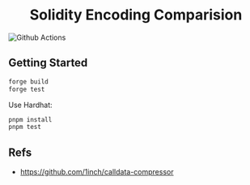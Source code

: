 # <h1 align="center"> Solidity Encoding Comparision </h1>

![Github Actions](https://github.com/coolcode/solidity-encoding-comparision/workflows/CI/badge.svg)

## Getting Started

```sh
forge build
forge test
```

Use Hardhat:

```sh
pnpm install
pnpm test
```

## Refs

- https://github.com/1inch/calldata-compressor